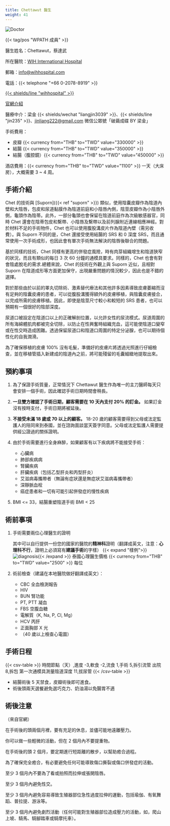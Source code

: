 ```yaml
---
title: Chettawut 醫生
weight: 41
---
```


![Doctor](/images/srs/thailand/chettawut/doctor.jpg)

{{< tag/pos "WPATH 成員" >}}

醫生姓名：Chettawut，蔡達武

所在醫院：[WIH International Hospital](https://goo.gl/maps/oKzSC5dHzwqK1Smm9)

郵箱：<info@wihhospital.com>

電話：{{< telephone "+66 0-2078-8919" >}}

[{{< shields/line "wihhospital" >}}](https://page.line.me/wihhospital)

[官網介紹](https://wihhospital.com/procedure/UHJvY2VkdXJlOjI4MQ==)

醫療中介：梁金 {{< shields/wechat "liangjin3039" >}}、{{< shields/line "jin235" >}}、<jinliang222@gmail.com>
微信公眾號「破繭成碟 BY 梁金」

手術費用：

- 皮瓣 {{< currency from="THB" to="TWD" value="330000" >}}
- 結腸 {{< currency from="THB" to="TWD" value="350000" >}}
- 結腸（腹腔鏡）{{< currency from="THB" to="TWD" value="450000" >}}

酒店費用：{{< currency from="THB" to="TWD" value="1100" >}} 一天（大床房），大概需要 3 ~ 4 周。

<!-- 預約可以找中介，也可以透過 <chettawut@gmail.com> 或 <cset@truemail.co.th> 聯絡蔡醫生 -->
<!-- 因改至 WIH 醫院，原聯絡方法存疑 -->

## 手術介紹

Chet 的技術與 [Suporn]({{< ref "suporn" >}}) 類似，使用陰囊皮瓣作為陰道內壁和大陰唇，包皮和尿道黏膜作為陰道前庭和小陰唇內側，陰莖皮瓣作為小陰唇外側，龜頭作為陰蒂。此外，一部分龜頭也會保留在陰道前庭作為次級敏感器官，同時 Chet 還會在陰蒂包皮和繫帶、小陰唇及繫帶以及前列腺附近連線相應神經。對於材料不足的手術物件，Chet 也可以使用腹股溝皮片作為陰道內壁（需另收費）。與 Suporn 不同的是，Chet 還接受使用結腸的 SRS 和 0 深度 SRS，而且通常使用一次手術成形，也因此會有單次手術無法解決的陰唇後聯合的問題。

基於同樣的技術，Chet 同樣有更高的併發症風險，時有肉芽組織增生和陰道狹窄的狀況，而且有類似的每日 3 次 60 分鐘的通模具要求。同樣的，Chet 也會有對會陰處脫毛的需求.總體來說，Chet 的技術在外觀上與 Suporn 近似，且相對 Suporn 在陰道成形等方面更加保守，出現嚴重問題的情況較少，因此也是不錯的選擇。

對於那些由於以前的睪丸切除術、激素替代療法和其他許多因素導致皮膚萎縮而沒有足夠的陰囊皮膚的患者，可以從腹股溝獲得額外的皮膚移植，與陰囊皮膚接合，以完成所需的皮膚移植。因此，即使是陰莖尺寸較小和較短的 SRS 患者，也可以預期有一個很好的陰部深度。

尿道口被設定在陰道口以上的正確解剖位置，以允許女性的尿流模式。尿道周圍的所有海綿體肌肉都被完全切除，以防止在性興奮時組織充血，這可能使陰道口變窄或在性交時造成困難。透過保留尿道口和陰道口周圍的特定分泌腺，也可以期待個性化的自我潤滑。

為了確保移植的皮膚 100% 沒有毛髮，準備好的皮膚片將透過光照進行仔細檢查，並在移植管插入新建成的陰道內之前，將可能殘留的毛囊細緻地提取出來。

## 預約事項

1. 為了保證手術質量，正常情況下 Chettawut 醫生作為唯一的主刀醫師每天只會安排一個手術，因此確認手術日期時間會稍長。

1. **一旦雙方確認了手術日期，顧客需要在 10 天內支付 20% 的訂金。** 如果訂金沒有按時支付，手術日期將被延後。

1. **不接受未滿 18 歲或 70 以上的顧客。** 18-20 歲的顧客需要得到父母或法定監護人的陪同來到泰國，並在諮詢面談當天簽字同意。父母或法定監護人需要提供經公證過的關係證明。

1. 由於手術需要進行全身麻醉，如果顧客有以下疾病將不能接受手術：

    - 心臟病
    - 肺部疾病病
    - 腎臟疾病
    - 肝臟疾病（包括乙型肝炎和丙型肝炎）
    - 艾滋病毒攜帶者（無論有症狀還是無症狀艾滋病毒攜帶者）
    - 深靜脈血栓
    - 癌症患者和一切有可能引起併發症的慢性疾病

1. BMI <= 33，結腸重塑陰道手術 BMI < 25

## 術前事項

1. 手術需要兩位心理醫生的證明

    其中可以自行提供一份您的國家的醫院的**精神科**證明（翻譯成英文，注意：**心理科不行**，證明上必須寫有**建議手術**的字樣）
    {{< expand "樣例">}}![diagnosis](/images/srs/thailand/chettawut/diagnosis.png){{< /expand >}}
    泰國心理醫生價格 {{< currency from="THB" to="TWD" value="2500" >}} 每位

1. 術前檢查（建議在本地醫院做好翻譯成英文）：

    - CBC 全血檢測報告
    - HIV
    - BUN 腎功能
    - PT, PTT 凝血
    - FBS 空腹血糖
    - 電解質（K, Na, P, Cl, Mg）
    - HCV 丙肝
    - 正面胸部 X 光
    - （40 歲以上檢查心電圖）

## 手術日程

{{< csv-table >}}
時間節點（天）,進度
-3,軟食
-2,流食
1,手術
5,拆引流管 出院
8,拆包 第一次通模具測量陰道深度
11,拔尿管
{{< /csv-table >}}

- 結腸術後 5 天禁食，皮瓣術後即可進食。
- 術後頭兩天選餐避免選巧克力、奶油湯以免腸胃不適

## 術後注意

（來自官網）

在手術後的頭兩個月裡，要有充足的休息，並儘可能地遠離壓力。

你可以做一些輕微的活動，但在 2 個月內不要提重物。

在手術後的頭 2 個月，要定期進行短距離的散步，以幫助癒合過程。

為了確保完全癒合，有必要避免任何可能導致傷口撕裂或傷口併發症的活動。

至少 3 個月內不要為了看或拍照而拉伸或張開陰唇。

至少 3 個月內避免性交。

至少 3 個月內避免容易導致生殖器部位急性過度拉伸的運動，包括瑜伽、有氧舞蹈、普拉提、游泳等。

至少 3 個月內避免劇烈活動（任何可能對生殖器部位造成壓力的活動，如，爬山上坡、騎馬、騎腳踏車或騎摩托車）。
